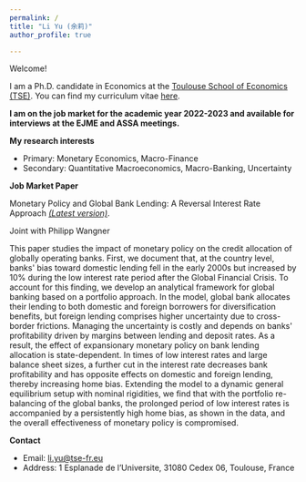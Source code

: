 ```yaml
---
permalink: /
title: "Li Yu (余莉)"
author_profile: true

---
```


Welcome!

I am a Ph.D. candidate in Economics at the [Toulouse School of Economics (TSE)](https://www.tse-fr.eu/). You can find my curriculum vitae [here](https://www.dropbox.com/s/pxr20snx408o5vm/CV%20%282%29.pdf?dl=0).


**I am on the job market for the academic year 2022-2023 and available for interviews at the EJME and ASSA meetings.**  


**My research interests**
- Primary: Monetary Economics, Macro-Finance
- Secondary: Quantitative Macroeconomics, Macro-Banking, Uncertainty


**Job Market Paper** 

Monetary Policy and Global Bank Lending: A Reversal Interest Rate Approach [*(Latest version)*](https://drive.google.com/file/d/1AdQv3RGbJEmCC-exIgFa1ps7yPveezIc/view?usp=share_link).

Joint with Philipp Wangner

This paper studies the impact of monetary policy on the credit allocation of globally operating banks. First, we document that, at the country level, banks' bias toward domestic lending fell in the early 2000s but increased by 10% during the low interest rate period after the Global Financial Crisis. To account for this finding, we develop an analytical framework for global banking based on a portfolio approach. In the model, global bank allocates their lending to both domestic and foreign borrowers for diversification benefits, but foreign lending comprises higher uncertainty due to cross-border frictions. Managing the uncertainty is costly and depends on banks' profitability driven by margins between lending and deposit rates. As a result, the effect of expansionary monetary policy on bank lending allocation is state-dependent. In times of low interest rates and large balance sheet sizes, a further cut in the interest rate decreases bank profitability and has opposite effects on domestic and foreign lending, thereby increasing home bias. Extending the model to a dynamic general equilibrium setup with nominal rigidities, we find that with the portfolio re-balancing of the global banks, the prolonged period of low interest rates is accompanied by a persistently high home bias, as shown in the data, and the overall effectiveness of monetary policy is compromised. 



**Contact**
- Email: [li.yu@tse-fr.eu](mailto:li.yu@tse-fr.eu)
- Address: 1 Esplanade de l’Universite, 31080 Cedex 06, Toulouse, France